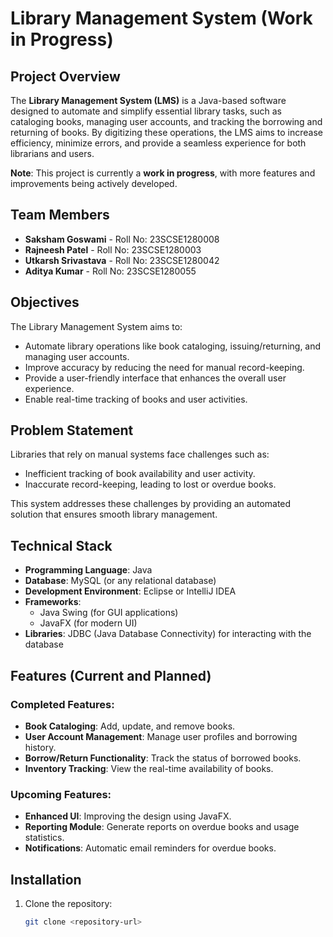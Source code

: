 # Library Management System (Work in Progress)

## Project Overview

The **Library Management System (LMS)** is a Java-based software designed to automate and simplify essential library tasks, such as cataloging books, managing user accounts, and tracking the borrowing and returning of books. By digitizing these operations, the LMS aims to increase efficiency, minimize errors, and provide a seamless experience for both librarians and users.

**Note**: This project is currently a **work in progress**, with more features and improvements being actively developed.

## Team Members

- **Saksham Goswami** - Roll No: 23SCSE1280008
- **Rajneesh Patel** - Roll No: 23SCSE1280003
- **Utkarsh Srivastava** - Roll No: 23SCSE1280042
- **Aditya Kumar** - Roll No: 23SCSE1280055

## Objectives

The Library Management System aims to:
- Automate library operations like book cataloging, issuing/returning, and managing user accounts.
- Improve accuracy by reducing the need for manual record-keeping.
- Provide a user-friendly interface that enhances the overall user experience.
- Enable real-time tracking of books and user activities.

## Problem Statement

Libraries that rely on manual systems face challenges such as:
- Inefficient tracking of book availability and user activity.
- Inaccurate record-keeping, leading to lost or overdue books.
  
This system addresses these challenges by providing an automated solution that ensures smooth library management.

## Technical Stack

- **Programming Language**: Java
- **Database**: MySQL (or any relational database)
- **Development Environment**: Eclipse or IntelliJ IDEA
- **Frameworks**: 
  - Java Swing (for GUI applications) 
  - JavaFX (for modern UI)
- **Libraries**: JDBC (Java Database Connectivity) for interacting with the database

## Features (Current and Planned)

### Completed Features:
- **Book Cataloging**: Add, update, and remove books.
- **User Account Management**: Manage user profiles and borrowing history.
- **Borrow/Return Functionality**: Track the status of borrowed books.
- **Inventory Tracking**: View the real-time availability of books.

### Upcoming Features:
- **Enhanced UI**: Improving the design using JavaFX.
- **Reporting Module**: Generate reports on overdue books and usage statistics.
- **Notifications**: Automatic email reminders for overdue books.

## Installation

1. Clone the repository:
   ```bash
   git clone <repository-url>
